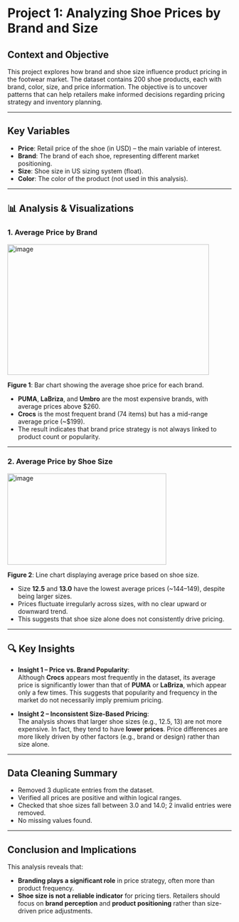 # Project 1: Analyzing Shoe Prices by Brand and Size

## Context and Objective

This project explores how brand and shoe size influence product pricing in the footwear market. The dataset contains 200 shoe products, each with brand, color, size, and price information. The objective is to uncover patterns that can help retailers make informed decisions regarding pricing strategy and inventory planning.

---

## Key Variables

- **Price**: Retail price of the shoe (in USD) – the main variable of interest.
- **Brand**: The brand of each shoe, representing different market positioning.
- **Size**: Shoe size in US sizing system (float).
- **Color**: The color of the product (not used in this analysis).

---

## 📊 Analysis & Visualizations

### 1. Average Price by Brand

<img width="453" height="293" alt="image" src="https://github.com/user-attachments/assets/f99d5451-8542-48ff-b0a8-d76ed7aa0bc5" />

**Figure 1**: Bar chart showing the average shoe price for each brand.

- **PUMA**, **LaBriza**, and **Umbro** are the most expensive brands, with average prices above $260.
- **Crocs** is the most frequent brand (74 items) but has a mid-range average price (~$199).
- The result indicates that brand price strategy is not always linked to product count or popularity.

---

### 2. Average Price by Shoe Size

<img width="357" height="205" alt="image" src="https://github.com/user-attachments/assets/b3388fb1-107e-4ea8-8158-b1ef4da46343" />

**Figure 2**: Line chart displaying average price based on shoe size.

- Size **12.5** and **13.0** have the lowest average prices (~$144–$149), despite being larger sizes.
- Prices fluctuate irregularly across sizes, with no clear upward or downward trend.
- This suggests that shoe size alone does not consistently drive pricing.

---

## 🔍 Key Insights

- **Insight 1 – Price vs. Brand Popularity**:  
  Although **Crocs** appears most frequently in the dataset, its average price is significantly lower than that of **PUMA** or **LaBriza**, which appear only a few times. This suggests that popularity and frequency in the market do not necessarily imply premium pricing.

- **Insight 2 – Inconsistent Size-Based Pricing**:  
  The analysis shows that larger shoe sizes (e.g., 12.5, 13) are not more expensive. In fact, they tend to have **lower prices**. Price differences are more likely driven by other factors (e.g., brand or design) rather than size alone.

---

## Data Cleaning Summary

- Removed 3 duplicate entries from the dataset.
- Verified all prices are positive and within logical ranges.
- Checked that shoe sizes fall between 3.0 and 14.0; 2 invalid entries were removed.
- No missing values found.

---

## Conclusion and Implications

This analysis reveals that:
- **Branding plays a significant role** in price strategy, often more than product frequency.
- **Shoe size is not a reliable indicator** for pricing tiers.
Retailers should focus on **brand perception** and **product positioning** rather than size-driven price adjustments.
